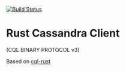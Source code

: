 [![Build Status](https://travis-ci.org/madmaxio/rustcql.svg)](https://travis-ci.org/madmaxio/rustcql)

# Rust Cassandra Client 
(CQL BINARY PROTOCOL v3)

Based on [cql-rust](https://github.com/iterion/cql-rust)

